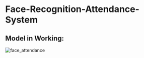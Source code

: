 # Face-Recognition-Attendance-System


## Model in Working:

![face_attendance](https://user-images.githubusercontent.com/77683275/170324771-46cb7ad5-1864-4a08-b45a-62ae14535377.gif)
